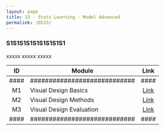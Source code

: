 ```yaml
---
layout: page
title: 33 - Stats Learning - Model Advanced
permalink: /DS33/
---
```


<h3>S1S1S1S1S1S1S1S1S1</h3>

xxxxx xxxxx xxxxx

| ID | Module                     |Link|
|:--:|----------------------------|:--:|
|####|############################|####|
| M1 | Visual Design Basics       |[Link](/01-MSDS/DS22/M1/)|
| M2 | Visual Design Methods      |[Link](/01-MSDS/DS22/M2/)|
| M3 | Visual Design Evaluation   |[Link](/01-MSDS/DS22/M3/)|
|####|############################|####|

